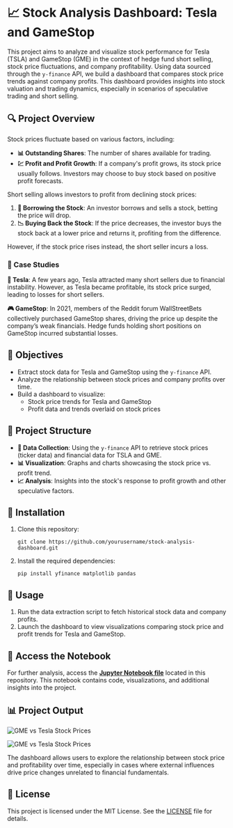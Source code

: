 <!DOCTYPE html>
<html lang="en">
<head>
  <meta charset="UTF-8">
  <meta name="viewport" content="width=device-width, initial-scale=1.0">
  <title>📈 Stock Analysis Dashboard: Tesla and GameStop</title>
</head>
<body>

  <h1>📈 Stock Analysis Dashboard: Tesla and GameStop</h1>
  
  <p>
    This project aims to analyze and visualize stock performance for Tesla (TSLA) and GameStop (GME) in the context of hedge fund short selling, stock price fluctuations, and company profitability. Using data sourced through the <code>y-finance</code> API, we build a dashboard that compares stock price trends against company profits. This dashboard provides insights into stock valuation and trading dynamics, especially in scenarios of speculative trading and short selling.
  </p>

  <h2>🔍 Project Overview</h2>
  <p>
    Stock prices fluctuate based on various factors, including:
    <ul>
      <li><strong>📊 Outstanding Shares</strong>: The number of shares available for trading.</li>
      <li><strong>💹 Profit and Profit Growth</strong>: If a company's profit grows, its stock price usually follows. Investors may choose to buy stock based on positive profit forecasts.</li>
    </ul>
  </p>
  <p>
    Short selling allows investors to profit from declining stock prices:
    <ol>
      <li><strong>💼 Borrowing the Stock</strong>: An investor borrows and sells a stock, betting the price will drop.</li>
      <li><strong>📉 Buying Back the Stock</strong>: If the price decreases, the investor buys the stock back at a lower price and returns it, profiting from the difference.</li>
    </ol>
  </p>
  <p>
    However, if the stock price rises instead, the short seller incurs a loss.
  </p>

  <h3>📝 Case Studies</h3>
  <p>
    <strong>🚗 Tesla</strong>: A few years ago, Tesla attracted many short sellers due to financial instability. However, as Tesla became profitable, its stock price surged, leading to losses for short sellers.
  </p>
  <p>
    <strong>🎮 GameStop</strong>: In 2021, members of the Reddit forum WallStreetBets collectively purchased GameStop shares, driving the price up despite the company’s weak financials. Hedge funds holding short positions on GameStop incurred substantial losses.
  </p>

  <h2>🎯 Objectives</h2>
  <ul>
    <li>Extract stock data for Tesla and GameStop using the <code>y-finance</code> API.</li>
    <li>Analyze the relationship between stock prices and company profits over time.</li>
    <li>Build a dashboard to visualize:
      <ul>
        <li>Stock price trends for Tesla and GameStop</li>
        <li>Profit data and trends overlaid on stock prices</li>
      </ul>
    </li>
  </ul>

  <h2>📁 Project Structure</h2>
  <ul>
    <li><strong>🔄 Data Collection</strong>: Using the <code>y-finance</code> API to retrieve stock prices (ticker data) and financial data for TSLA and GME.</li>
    <li><strong>📊 Visualization</strong>: Graphs and charts showcasing the stock price vs. profit trend.</li>
    <li><strong>📈 Analysis</strong>: Insights into the stock's response to profit growth and other speculative factors.</li>
  </ul>

  <h2>🚀 Installation</h2>
  <ol>
    <li>Clone this repository:
      <pre><code>git clone https://github.com/yourusername/stock-analysis-dashboard.git</code></pre>
    </li>
    <li>Install the required dependencies:
      <pre><code>pip install yfinance matplotlib pandas</code></pre>
    </li>
  </ol>

  <h2>📖 Usage</h2>
  <ol>
    <li>Run the data extraction script to fetch historical stock data and company profits.</li>
    <li>Launch the dashboard to view visualizations comparing stock price and profit trends for Tesla and GameStop.</li>
  </ol>

  <h2>📂 Access the Notebook</h2>
  <p>For further analysis, access the <a href="Gamestop-stock-vs-Tesla-stock--stock-analysis/Final Assignment (2).ipynb" target="_blank"><strong>Jupyter Notebook file</strong></a> located in this repository. This notebook contains code, visualizations, and additional insights into the project.</p>

  <h2>📊 Project Output</h2>
  <img src="Gamestop-stock-vs-Tesla-stock--stock-analysis/image1.png" alt="GME vs Tesla Stock Prices" />
  
  <p><img src="Gamestop-stock-vs-Tesla-stock--stock-analysis/image.png" alt="GME vs Tesla Stock Prices" /></p>
  <p>
    The dashboard allows users to explore the relationship between stock price and profitability over time, especially in cases where external influences drive price changes unrelated to financial fundamentals.
  </p>

  <h2>📜 License</h2>
  <p>
    This project is licensed under the MIT License. See the <a href="LICENSE">LICENSE</a> file for details.
  </p>

</body>
</html>

